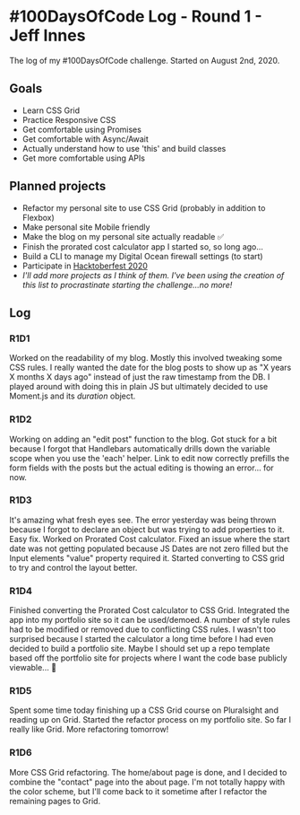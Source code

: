 # #100DaysOfCode Log - Round 1 - Jeff Innes

The log of my #100DaysOfCode challenge. Started on August 2nd, 2020.

## Goals
- Learn CSS Grid
- Practice Responsive CSS
- Get comfortable using Promises
- Get comfortable with Async/Await
- Actually understand how to use 'this' and build classes
- Get more comfortable using APIs

## Planned projects
- Refactor my personal site to use CSS Grid (probably in addition to Flexbox)
- Make personal site Mobile friendly
- Make the blog on my personal site actually readable  :white_check_mark:
- Finish the prorated cost calculator app I started so, so long ago...
- Build a CLI to manage my Digital Ocean firewall settings (to start)
- Participate in [Hacktoberfest 2020](https://hacktoberfest.digitalocean.com/)
- *I'll add more projects as I think of them. I've been using the creation of this list to procrastinate starting the challenge...no more!*

## Log

### R1D1 
Worked on the readability of my blog. Mostly this involved tweaking some CSS rules.
I really wanted the date for the blog posts to show up as "X years X months X days ago" instead of just the raw timestamp from the DB. I played around with doing this in plain JS but ultimately decided to use Moment.js and its *duration* object.

### R1D2
Working on adding an "edit post" function to the blog. Got stuck for a bit because I forgot that Handlebars automatically drills down the variable scope when you use the 'each' helper. Link to edit now correctly prefills the form fields with the posts but the actual editing is thowing an error... for now.

### R1D3
It's amazing what fresh eyes see. The error yesterday was being thrown because I forgot to declare an object but was trying to add properties to it. Easy fix.
Worked on Prorated Cost calculator. Fixed an issue where the start date was not getting populated because JS Dates are not zero filled but the Input elements "value" property required it. Started converting to CSS grid to try and control the layout better.

### R1D4
Finished converting the Prorated Cost calculator to CSS Grid. Integrated the app into my portfolio site so it can be used/demoed. A number of style rules had to be modified or removed due to conflicting CSS rules. I wasn't too surprised because I started the calculator a long time before I had even decided to build a portfolio site. Maybe I should set up a repo template based off the portfolio site for projects where I want the code base publicly viewable... :thinking:

### R1D5
Spent some time today finishing up a CSS Grid course on Pluralsight and reading up on Grid. Started the refactor process on my portfolio site. So far I really like Grid. More refactoring tomorrow!

### R1D6
More CSS Grid refactoring. The home/about page is done, and I decided to combine the "contact" page into the about page. I'm not totally happy with the color scheme, but I'll come back to it sometime after I refactor the remaining pages to Grid.
